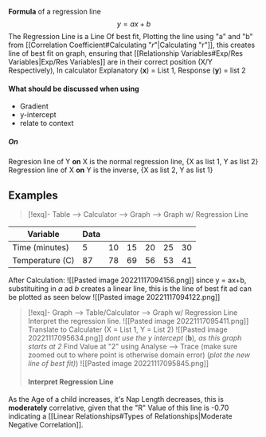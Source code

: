 
**Formula** of a regression line
$$y = ax+b$$
The Regression Line is a Line Of best fit, Plotting the line using "a" and "b"  from [[Correlation Coefficient#Calculating "*r*"|Calculating "r"]], this creates line of best fit on graph, ensuring that [[Relationship Variables#Exp/Res Variables|Exp/Res Variables]] are in their correct position (X/Y Respectively), In calculator E*x*planatory (**x**) = List 1, Response (**y**) = list 2

#### What should be discussed when using
- Gradient
- y-intercept
- relate to context

##### On
Regresion line of Y **on** X  is the normal regression line, {X as list 1, Y as list 2}
Regression line of X **on** Y is the inverse, {X as list 2, Y as list 1}

## Examples

>[!exq]- Table --> Calculator --> Graph --> Graph w/ Regression Line
>
>
| Variable        | Data |     |     |     |     |     |
| --------------- | ---- | --- | --- | --- | --- | --- |
| Time (minutes)  | 5    | 10  | 15  | 20  | 25  | 30    |
| Temperature (C) | 87   | 78  | 69  | 56  | 53  | 41  |
>
After Calculation:
![[Pasted image 20221117094156.png]]
since y = ax+b, substituiting in *a* ad *b* creates a linear line, this is the line of best fit ad can be plotted as seen below
![[Pasted image 20221117094122.png]]

>[!exq]- Graph --> Table/Calculator --> Graph w/ Regression Line
>Interpret the regression line.
![[Pasted image 20221117095411.png]]
Translate to Calculater
(X = List 1, Y = List 2)
![[Pasted image 20221117095634.png]]
*dont use the y intercept* (**b**)*, as this graph starts at 2* Find Value at "2" using Analyse --> Trace (make sure zoomed out to where point is otherwise domain error)
(*plot the new line of best fit)*)
![[Pasted image 20221117095845.png]]
>
>#### Interpret Regression Line
As the Age of a child increases, it's Nap Length decreases, this is **moderately** correlative, given that the "R" Value of this line is -0.70 indicating a [[Linear Relationships#Types of Relationships|Moderate Negative Correlation]].
